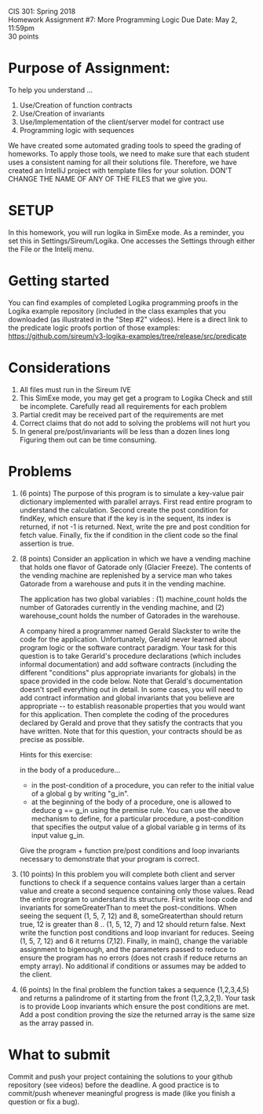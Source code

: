 CIS 301: Spring 2018  
Homework Assignment #7: More Programming Logic
Due Date: May 2, 11:59pm  
30 points 

Purpose of Assignment: 
=======
To help you understand ...
1. Use/Creation of function contracts
2. Use/Creation of invariants
3. Use/Implementation of the client/server model for contract use
4. Programming logic with sequences

We have created some automated grading tools to speed the grading of
homeworks.  To apply those tools, we need to make sure that each
student uses a consistent naming for all their solutions file.
Therefore, we have created an IntelliJ project with template files
for your solution.  DON'T CHANGE THE NAME OF ANY OF THE FILES that
we give you.  

SETUP
=

In this homework, you will run logika in SimExe mode.  As a reminder,
you set this in Settings/Sireum/Logika.  One accesses the Settings 
through either the File or the Intelij menu.

Getting started
==
You can find examples of completed Logika programming proofs in the
Logika example repository (included in the class examples that you
downloaded (as illustrated in the "Step #2" videos).  Here is a direct
link to the predicate logic proofs portion of those examples:  
https://github.com/sireum/v3-logika-examples/tree/release/src/predicate

Considerations
==
1. All files must run in the Sireum IVE
2. This SimExe mode, you may get get a program to Logika Check and still be
   incomplete. Carefully read all requirements for each problem
4. Partial credit may be received part of the requirements are met
5. Correct claims that do not add to solving the problems will not hurt you
6. In general pre/post/invariants  will be less than a dozen lines long
   Figuring them out can be time consuming.


Problems
==
1. (6 points) The purpose of this program is to simulate a key-value pair dictionary implemented with parallel arrays.  First read entire program to understand the calculation.  Second create the post condition for findKey, which ensure that if the key is in the sequent, its index is returned, if not -1 is returned.  Next, write the pre and post condition for fetch value.  Finally, fix the if condition in the client code so the final assertion is true.

2. (8 points) Consider an application in which we have a vending machine that
     holds one flavor of Gatorade only (Glacier Freeze).  The contents of
     the vending machine are replenished by a service man who takes
     Gatorade from a warehouse and puts it in the vending machine.

     The application has two global variables :
       (1) machine_count holds the number of Gatorades currently in the
           vending machine, and
       (2) warehouse_count holds the number of Gatorades in the warehouse.

     A company hired a programmer named Gerald Slackster to write the
     code for the application.  Unfortunately, Gerald never learned about
     program logic or the software contract paradigm.  Your task for
     this question is to take Gerarld's procedure declarations (which includes informal
     documentation) and add software contracts (including the different
     "conditions" plus appropriate invariants for globals) in the space provided
     in the code below.  Note that Gerald's documentation doesn't spell
     everything out in detail.  In some cases, you will need to add
     contract information and global invariants that you believe are
     appropriate -- to establish reasonable properties that you would
     want for this application.   Then complete the coding of the procedures declared
     by Gerald and prove that they satisfy the contracts that you have
     written.  Note that for this question, your contracts should be as
     precise as possible.

     Hints for this exercise:

     in the body of a producedure...
      - in the post-condition of a procedure, you can refer to the initial
        value of a global g by writing "g_in".
      - at the beginning of the body of a procedure, one is allowed to deduce
          g == g_in
        using the premise rule.
     You can use the above mechanism to define, for a particular
     procedure, a post-condition that specifies the output value of a
     global variable g in terms of its input value g_in.

     Give the program + function pre/post conditions and loop invariants necessary to
     demonstrate that your program is correct.
     
3. (10 points) In this problem you will complete both client and server functions to check if a sequence contains values larger than a certain value and create a second sequence containing only those values. Read the entire program to understand its structure.  First write loop code and invariants for someGreaterThan to meet the post-conditions. When seeing the sequent (1, 5, 7, 12) and 8, someGreaterthan should return true, 12 is greater than 8 .. (1, 5, 12, 7) and 12 should return false.   Next write the function post conditions and loop invariant for reduces. Seeing (1, 5, 7, 12) and 6 it returns (7,12).  Finally, in main(), change the variable assignment to bigenough, and the parameters passed to reduce to ensure the program has no errors (does not crash if reduce returns an empty array).  No additional if conditions or assumes may be added to the client.


4. (6 points) In the final problem the function takes a sequence (1,2,3,4,5) and returns a palindrome of it starting from the front (1,2,3,2,1). Your task is to provide Loop invariants which ensure the post conditions are met. Add a post condition proving the size the returned array is the same size as the array passed in.


What to submit
==
Commit and push your project containing the solutions to your github repository (see videos) before the deadline.  A good practice is to commit/push whenever meaningful progress is made (like you finish a question or fix a bug). 
